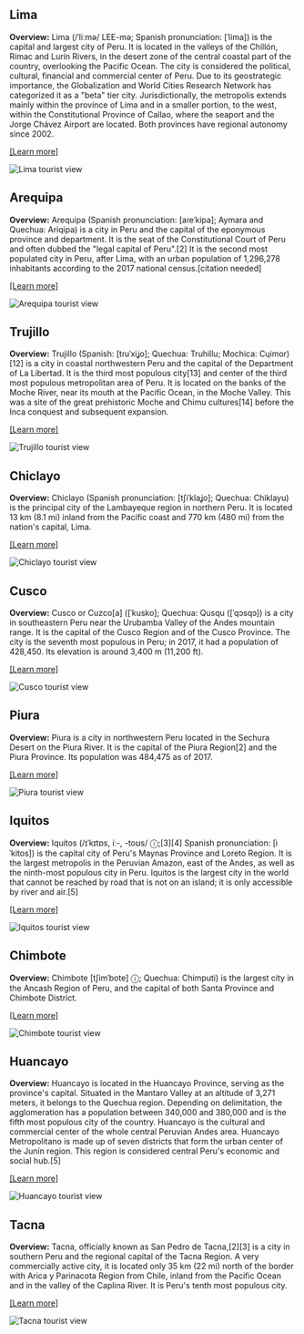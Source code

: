 ## Lima
**Overview:** Lima (/ˈliːmə/ LEE-mə; Spanish pronunciation: [ˈlima]) is the capital and largest city of Peru. It is located in the valleys of the Chillón, Rímac and Lurín Rivers, in the desert zone of the central coastal part of the country, overlooking the Pacific Ocean. The city is considered the political, cultural, financial and commercial center of Peru. Due to its geostrategic importance, the Globalization and World Cities Research Network has categorized it as a "beta" tier city. Jurisdictionally, the metropolis extends mainly within the province of Lima and in a smaller portion, to the west, within the Constitutional Province of Callao, where the seaport and the Jorge Chávez Airport are located. Both provinces have regional autonomy since 2002.

[[Learn more]](./Lima.md)

![Lima tourist view](./resources/Lima_view.jpg)
## Arequipa
**Overview:** Arequipa (Spanish pronunciation: [aɾeˈkipa]; Aymara and Quechua: Ariqipa) is a city in Peru and the capital of the eponymous province and department. It is the seat of the Constitutional Court of Peru and often dubbed the "legal capital of Peru".[2] It is the second most populated city in Peru, after Lima, with an urban population of 1,296,278 inhabitants according to the 2017 national census.[citation needed]

[[Learn more]](./Arequipa.md)

![Arequipa tourist view](./resources/Arequipa_view.jpg)
## Trujillo
**Overview:** Trujillo (Spanish: [tɾuˈxiʝo]; Quechua: Truhillu; Mochica: Cɥimor)[12] is a city in coastal northwestern Peru and the capital of the Department of La Libertad. It is the third most populous city[13] and center of the third most populous metropolitan area of Peru. It is located on the banks of the Moche River, near its mouth at the Pacific Ocean, in the Moche Valley. This was a site of the great prehistoric Moche and Chimu cultures[14] before the Inca conquest and subsequent expansion.

[[Learn more]](./Trujillo.md)

![Trujillo tourist view](./resources/Trujillo_view.jpg)
## Chiclayo
**Overview:** Chiclayo (Spanish pronunciation: [tʃiˈklaʝo]; Quechua: Chiklayu) is the principal city of the Lambayeque region in northern Peru. It is located 13 km (8.1 mi) inland from the Pacific coast and 770 km (480 mi) from the nation's capital, Lima.

[[Learn more]](./Chiclayo.md)

![Chiclayo tourist view](./resources/Chiclayo_view.jpg)
## Cusco
**Overview:** Cusco or Cuzco[a] ([ˈkusko]; Quechua: Qusqu ([ˈqɔsqɔ]) is a city in southeastern Peru near the Urubamba Valley of the Andes mountain range. It is the capital of the Cusco Region and of the Cusco Province. The city is the seventh most populous in Peru; in 2017, it had a population of 428,450. Its elevation is around 3,400 m (11,200 ft).

[[Learn more]](./Cusco.md)

![Cusco tourist view](./resources/Cusco_view.jpg)
## Piura
**Overview:** Piura is a city in northwestern Peru located in the Sechura Desert on the Piura River. It is the capital of the Piura Region[2] and the Piura Province. Its population was 484,475 as of 2017.

[[Learn more]](./Piura.md)

![Piura tourist view](./resources/Piura_view.jpg)
## Iquitos
**Overview:** Iquitos (/ɪˈkɪtɒs, iː-, -toʊs/ ⓘ;[3][4] Spanish pronunciation: [iˈkitos]) is the capital city of Peru's Maynas Province and Loreto Region. It is the largest metropolis in the Peruvian Amazon, east of the Andes, as well as the ninth-most populous city in Peru. Iquitos is the largest city in the world that cannot be reached by road that is not on an island; it is only accessible by river and air.[5]

[[Learn more]](./Iquitos.md)

![Iquitos tourist view](./resources/Iquitos_view.jpg)
## Chimbote
**Overview:** Chimbote [tʃimˈbote] ⓘ; Quechua: Chimputi) is the largest city in the Ancash Region of Peru, and the capital of both Santa Province and Chimbote District.

[[Learn more]](./Chimbote.md)

![Chimbote tourist view](./resources/Chimbote_view.jpg)
## Huancayo
**Overview:** Huancayo is located in the Huancayo Province, serving as the province's capital. Situated in the Mantaro Valley at an altitude of 3,271 meters, it belongs to the Quechua region. Depending on delimitation, the agglomeration has a population between 340,000 and 380,000 and is the fifth most populous city of the country. Huancayo is the cultural and commercial center of the whole central Peruvian Andes area. Huancayo Metropolitano is made up of seven districts that form the urban center of the Junín region. This region is considered central Peru's economic and social hub.[5]

[[Learn more]](./Huancayo.md)

![Huancayo tourist view](./resources/Huancayo_view.jpg)
## Tacna
**Overview:** Tacna, officially known as San Pedro de Tacna,[2][3] is a city in southern Peru and the regional capital of the Tacna Region. A very commercially active city, it is located only 35 km (22 mi) north of the border with Arica y Parinacota Region from Chile, inland from the Pacific Ocean and in the valley of the Caplina River. It is Peru's tenth most populous city.

[[Learn more]](./Tacna.md)

![Tacna tourist view](./resources/Tacna_view.jpg)
